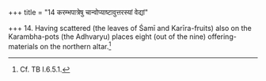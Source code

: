 +++
title = "14 करम्भपात्रेषु चान्वोप्याष्टावुत्तरस्यां वेद्यां"

+++
14. Having scattered (the leaves of Śamī and Karīra-fruits) also on the Karambha-pots (the Adhvaryu) places eight (out of the nine) offering-materials on the northern altar.[^1]  


[^1]: Cf. TB I.6.5.1.
